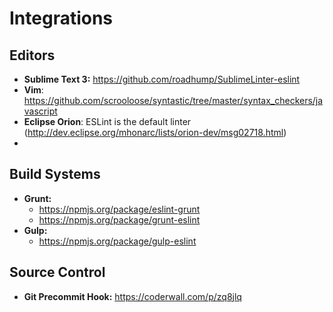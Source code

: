 # Integrations

## Editors

* **Sublime Text 3:** https://github.com/roadhump/SublimeLinter-eslint
* **Vim**: https://github.com/scrooloose/syntastic/tree/master/syntax_checkers/javascript
* **Eclipse Orion**: ESLint is the default linter (http://dev.eclipse.org/mhonarc/lists/orion-dev/msg02718.html)
*

## Build Systems

* **Grunt:**
    * https://npmjs.org/package/eslint-grunt
    * https://npmjs.org/package/grunt-eslint
* **Gulp:**
    * https://npmjs.org/package/gulp-eslint

## Source Control

* **Git Precommit Hook:** https://coderwall.com/p/zq8jlq
